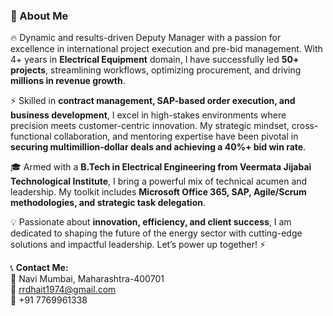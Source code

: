 ### 🚀 About Me  

🔥 Dynamic and results-driven Deputy Manager with a passion for excellence in international project execution and pre-bid management. With 4+ years in **Electrical Equipment** domain, I have successfully led **50+ projects**, streamlining workflows, optimizing procurement, and driving **millions in revenue growth**.  

⚡ Skilled in **contract management, SAP-based order execution, and business development**, I excel in high-stakes environments where precision meets customer-centric innovation. My strategic mindset, cross-functional collaboration, and mentoring expertise have been pivotal in **securing multimillion-dollar deals and achieving a 40%+ bid win rate**.  

🎓 Armed with a **B.Tech in Electrical Engineering from Veermata Jijabai Technological Institute**, I bring a powerful mix of technical acumen and leadership. My toolkit includes **Microsoft Office 365, SAP, Agile/Scrum methodologies, and strategic task delegation**.  

💡 Passionate about **innovation, efficiency, and client success**, I am dedicated to shaping the future of the energy sector with cutting-edge solutions and impactful leadership. Let’s power up together! ⚡

📞 **Contact Me:**  
📍 Navi Mumbai, Maharashtra-400701  
📧 rrdhait1974@gmail.com  
📱 +91 7769961338
